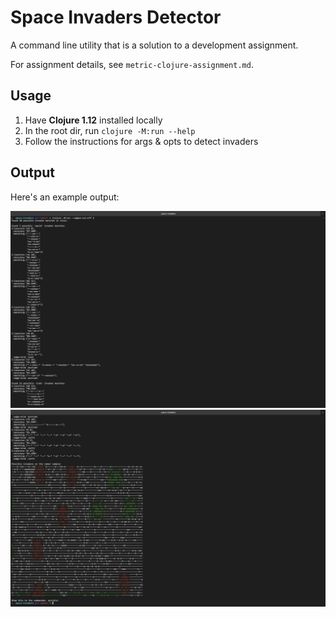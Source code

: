 # Space Invaders Detector

A command line utility that is a solution to a development assignment.

For assignment details, see `metric-clojure-assignment.md`.

## Usage

1. Have **Clojure 1.12** installed locally
2. In the root dir, run `clojure -M:run --help`
3. Follow the instructions for args & opts to detect invaders

## Output

Here's an example output:

![Screenshot with tool output 1](img/example-output-1.png)
![Screenshot with tool output 2](img/example-output-2.png)
